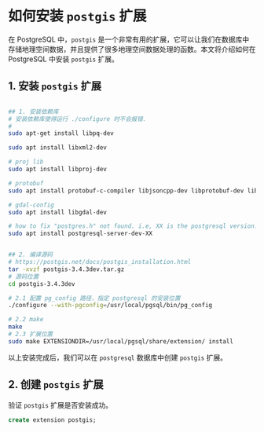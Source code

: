 
# 如何安装 `postgis` 扩展

在 PostgreSQL 中，`postgis` 是一个非常有用的扩展，它可以让我们在数据库中存储地理空间数据，并且提供了很多地理空间数据处理的函数。本文将介绍如何在 PostgreSQL 中安装 `postgis` 扩展。

## 1. 安装 `postgis` 扩展

```bash

## 1. 安装依赖库
# 安装依赖库使得运行 ./configure 时不会报错.
# 
sudo apt-get install libpq-dev

sudo apt install libxml2-dev

# proj lib 
sudo apt install libproj-dev

# protobuf
sudo apt install protobuf-c-compiler libjsoncpp-dev libprotobuf-dev libprotobuf-c-dev libxml2-dev

# gdal-config
sudo apt install libgdal-dev

# how to fix "postgres.h" not found. i.e, XX is the postgresql version. i.e: 15, 16
sudo apt install postgresql-server-dev-XX


## 2. 编译源码
# https://postgis.net/docs/postgis_installation.html
tar -xvzf postgis-3.4.3dev.tar.gz
# 源码位置
cd postgis-3.4.3dev

# 2.1 配置 pg_config 路径，指定 postgresql 的安装位置
./configure --with-pgconfig=/usr/local/pgsql/bin/pg_config

# 2.2 make
make
# 2.3 扩展位置
sudo make EXTENSIONDIR=/usr/local/pgsql/share/extension/ install

```

以上安装完成后，我们可以在 `postgresql` 数据库中创建 `postgis` 扩展。

## 2. 创建 `postgis` 扩展

验证 `postgis` 扩展是否安装成功。

```sql
create extension postgis;
```
